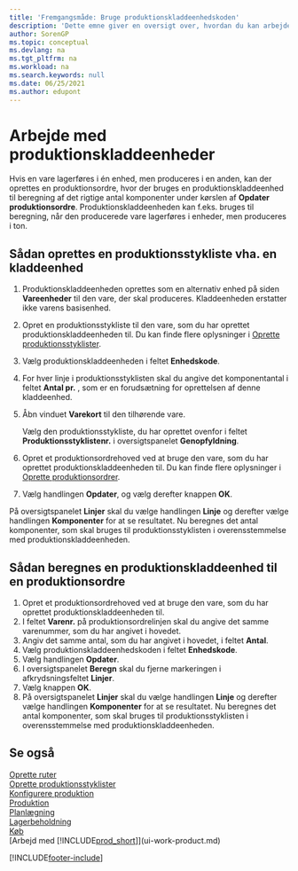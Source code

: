 ```yaml
---
title: 'Fremgangsmåde: Bruge produktionskladdeenhedskoden'
description: 'Dette emne giver en oversigt over, hvordan du kan arbejde med måleenheder for produktion i Business Central.'
author: SorenGP
ms.topic: conceptual
ms.devlang: na
ms.tgt_pltfrm: na
ms.workload: na
ms.search.keywords: null
ms.date: 06/25/2021
ms.author: edupont
---
```

# Arbejde med produktionskladdeenheder
Hvis en vare lagerføres i én enhed, men produceres i en anden, kan der oprettes en produktionsordre, hvor der bruges en produktionskladdeenhed til beregning af det rigtige antal komponenter under kørslen af **Opdater produktionsordre**. Produktionskladdeenheden kan f.eks. bruges til beregning, når den producerede vare lagerføres i enheder, men produceres i ton.  

## Sådan oprettes en produktionsstykliste vha. en kladdeenhed  
1.  Produktionskladdeenheden oprettes som en alternativ enhed på siden **Vareenheder** til den vare, der skal produceres. Kladdeenheden erstatter ikke varens basisenhed.  
2.  Opret en produktionsstykliste til den vare, som du har oprettet produktionskladdeenheden til. Du kan finde flere oplysninger i [Oprette produktionsstyklister](production-how-to-create-production-boms.md).  
3.  Vælg produktionskladdeenheden i feltet **Enhedskode**.  
4.  For hver linje i produktionsstyklisten skal du angive det komponentantal i feltet **Antal pr.** , som er en forudsætning for oprettelsen af denne kladdeenhed.  
5.  Åbn vinduet **Varekort** til den tilhørende vare.  

    Vælg den produktionsstykliste, du har oprettet ovenfor i feltet **Produktionsstyklistenr.** i oversigtspanelet **Genopfyldning**.  
6.  Opret et produktionsordrehoved ved at bruge den vare, som du har oprettet produktionskladdeenheden til. Du kan finde flere oplysninger i [Oprette produktionsordrer](production-how-to-create-production-orders.md).  
7.  Vælg handlingen **Opdater**, og vælg derefter knappen **OK**.  

På oversigtspanelet **Linjer** skal du vælge handlingen **Linje** og derefter vælge handlingen **Komponenter** for at se resultatet. Nu beregnes det antal komponenter, som skal bruges til produktionsstyklisten i overensstemmelse med produktionskladdeenheden.  

## Sådan beregnes en produktionskladdeenhed til en produktionsordre  
1.  Opret et produktionsordrehoved ved at bruge den vare, som du har oprettet produktionskladdeenheden til.  
2.  I feltet **Varenr.** på produktionsordrelinjen skal du angive det samme varenummer, som du har angivet i hovedet.  
3.  Angiv det samme antal, som du har angivet i hovedet, i feltet **Antal**.  
4.  Vælg produktionskladdeenhedskoden i feltet **Enhedskode**.  
5.  Vælg handlingen **Opdater**.
6.  I oversigtspanelet **Beregn** skal du fjerne markeringen i afkrydsningsfeltet **Linjer**.  
7.  Vælg knappen **OK**.  
8.  På oversigtspanelet **Linjer** skal du vælge handlingen **Linje** og derefter vælge handlingen **Komponenter** for at se resultatet. Nu beregnes det antal komponenter, som skal bruges til produktionsstyklisten i overensstemmelse med produktionskladdeenheden.  

## Se også  
[Oprette ruter](production-how-to-create-routings.md)  
[Oprette produktionsstyklister](production-how-to-create-production-boms.md)     
[Konfigurere produktion](production-configure-production-processes.md)  
[Produktion](production-manage-manufacturing.md)    
[Planlægning](production-planning.md)   
[Lagerbeholdning](inventory-manage-inventory.md)  
[Køb](purchasing-manage-purchasing.md)  
[Arbejd med [!INCLUDE[prod_short](includes/prod_short.md)]](ui-work-product.md)  


[!INCLUDE[footer-include](includes/footer-banner.md)]